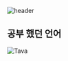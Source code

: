 ![header](https://capsule-render.vercel.app/api?type=egg&color=gradient&height=300&section=header&text=welcome%2&fontSize=50&desc=park-jaewook's%20Github%20profile)



## 공부 했던 언어
![Tava](https://img.shields.io/badge/java-007396?style=flat-square&logo=java&logoColor=white)
